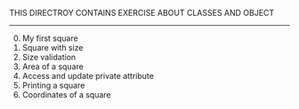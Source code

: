 THIS DIRECTROY CONTAINS EXERCISE ABOUT CLASSES AND OBJECT
_________________________________________________________

0. My first square
1. Square with size
2. Size validation
3. Area of a square
4. Access and update private attribute
5. Printing a square
6. Coordinates of a square
